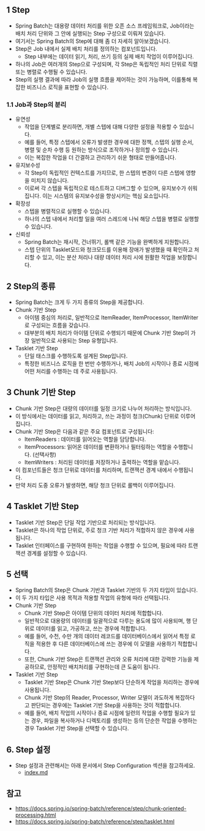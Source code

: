 ## 1 Step

- Spring Batch는 대용량 데이터 처리를 위한 오픈 소스 프레임워크로, Job이라는 배치 처리 단위와 그 안에 실행되는 Step 구성으로 이뤄져 있습니다.
- 여기서는 Spring Batch의 Step에 대해 좀 더 자세히 알아보겠습니다.
- Step은 Job 내에서 실제 배치 처리를 정의하는 컴포넌트입니다.
	- Step 내부에는 데이터 읽기, 처리, 쓰기 등의 실제 배치 작업이 이루어집니다.
- 하나의 Job은 여러개의 Step으로 구성되며, 각 Step은 독립적인 처리 단위로 직렬 또는 병렬로 수행될 수 있습니다.
- Step의 실행 결과에 따라 Job의 실행 흐름을 제어하는 것이 가능하며, 이를통해 복잡한 비즈니스 로직을 표현할 수 있습니다.

### 1.1 Job과 Step의 분리

- 유연성
	- 작업을 단계별로 분리하면, 개별 스텝에 대해 다양한 설정을 적용할 수 있습니다.
	- 예를 들어, 특정 스텝에서 오류가 발생한 경우에 대한 정책, 스텝의 실행 순서, 병렬 및 순차 수행 등 원하는 방식으로 조작하거나 정의할 수 있습니다.
	- 이는 복잡한 작업을 더 간결하고 관리하기 쉬운 형태로 만들어줍니다.
- 유지보수성
	- 각 Step이 독립적인 컨텍스트를 가지므로, 한 스텝의 변경이 다른 스텝에 영향을 미치지 않습니다.
	- 이로써 각 스텝을 독립적으로 테스트하고 디버그할 수 있으며, 유지보수가 쉬워집니다. 이는 시스템의 유지보수성을 향상시키는 핵심 요소입니다.
- 확장성
	- 스텝을 병렬적으로 실행할 수 있습니다.
	- 하나의 스텝 내에서 처리할 일을 여러 스레드에 나눠 해당 스텝을 병렬로 실행할 수 있습니다.
- 신뢰성
	- Spring Batch는 재시작, 건너뛰기, 롤백 같은 기능을 완벽하게 지원합니다.
	- 스텝 단위의 Tasklet모드와 청크모드를 이용해 장애가 발생했을 때 확인하고 처리할 수 있고, 이는 분산 처리나 대량 데이터 처리 시에 원활한 작업을 보장합니다.

## 2 Step의 종류

- Spring Batch는 크게 두 가지 종류의 Step을 제공합니다.
- Chunk 기반 Step
	- 아이템 중심의 처리로, 일반적으로 ItemReader, ItemProcessor, ItemWriter로 구성되는 흐름을 갖습니다.
	- 대부분의 배치 처리가 아이템 단위로 수행되기 때문에 Chunk 기반 Step이 가장 일반적으로 사용되는 Step 유형입니다.
- Tasklet 기반 Step
	- 단일 태스크를 수행하도록 설계된 Step입니다.
	- 특정한 비즈니스 로직을 한 번만 수행하거나, 배치 Job의 시작이나 종료 시점에 어떤 처리를 수행하는 데 주로 사용됩니다.

## 3 Chunk 기반 Step

- Chunk 기반 Step은 대량의 데이터를 일정 크기로 나누어 처리하는 방식입니다.
- 이 방식에서는 데이터를 읽고, 처리하고, 쓰는 과정이 청크(Chunk) 단위로 이루어집니다.
- Chunk 기반 Step은 다음과 같은 주요 컴포넌트로 구성됩니다:
	- ItemReaders : 데이터를 읽어오는 역할을 담당합니다.
	- ItemProcessors: 읽어온 데이터를 변환하거나 필터링하는 역할을 수행합니다. (선택사항)
	- ItemWriters : 처리된 데이터를 저장하거나 출력하는 역할을 맡습니다.
- 이 컴포넌트들은 청크 단위로 데이터를 처리하며, 트랜잭션 경계 내에서 수행됩니다.
- 만약 처리 도중 오류가 발생하면, 해당 청크 단위로 롤백이 이루어집니다.

## 4 Tasklet 기반 Step

- Tasklet 기반 Step은 단일 작업 기반으로 처리되는 방식입니다.
- Tasklet은 하나의 작업 단위로, 주로 청크 기반 처리가 적합하지 않은 경우에 사용됩니다.
- Tasklet 인터페이스를 구현하여 원하는 작업을 수행할 수 있으며, 필요에 따라 트랜잭션 경계를 설정할 수 있습니다.

## 5 선택

- Spring Batch의 Step은 Chunk 기반과 Tasklet 기반의 두 가지 타입이 있습니다.
- 이 두 가지 타입은 사용 목적과 적용할 작업의 유형에 따라 선택됩니다.
- Chunk 기반 Step
	- Chunk 기반 Step은 아이템 단위의 데이터 처리에 적합합니다.
	- 일반적으로 대용량의 데이터를 일괄적으로 다루는 용도에 많이 사용되며, 행 단위로 데이터를 읽고, 가공하고, 쓰는 경우에 적합합니다.
	- 예를 들어, 수천, 수만 개의 데이터 레코드를 데이터베이스에서 읽어서 특정 로직을 적용한 후 다른 데이터베이스에 쓰는 경우에 이 모델을 사용하기 적합합니다.
	- 또한, Chunk 기반 Step은 트랜잭션 관리와 오류 처리에 대한 강력한 기능을 제공하므로, 안정적인 배치처리를 구현하는데 큰 도움이 됩니다.
- Tasklet 기반 Step
	- Tasklet 기반 Step은 Chunk 기반 Step보다 단순하게 작업을 처리하는 경우에 사용됩니다.
	- Chunk 기반 Step의 Reader, Processor, Writer 모델이 과도하게 복잡하다고 판단되는 경우에는 Tasklet 기반 Step을 사용하는 것이 적합합니다.
	- 예를 들어, 배치 작업의 시작이나 종료 시점에 일련의 작업을 수행할 필요가 있는 경우, 파일을 복사하거나 디렉토리를 생성하는 등의 단순한 작업을 수행하는 경우 Tasklet 기반 Step을 선택할 수
	  있습니다.

## 6. Step 설정

- Step 설정과 관련해서는 아래 문서에서 Step Configuration 섹션을 참고하세요.
  - [index.md](../index.md)

## 참고

- https://docs.spring.io/spring-batch/reference/step/chunk-oriented-processing.html
- https://docs.spring.io/spring-batch/reference/step/tasklet.html